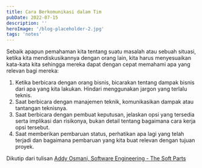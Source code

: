 ```yaml
---
title: Cara Berkomunikasi dalam Tim
pubDate: 2022-07-15
description: ''
heroImage: '/blog-placeholder-2.jpg'
tags: 'notes'
---
```


Sebaik apapun pemahaman kita tentang suatu masalah atau sebuah situasi, ketika kita mendiskusikannya dengan orang lain, kita harus menyesuaikan kata-kata kita sehingga mereka dapat dengan cepat memahami apa yang relevan bagi mereka:

1. Ketika berbicara dengan orang bisnis, bicarakan tentang dampak bisnis dari apa yang kita lakukan. Hindari menggunakan jargon yang terlalu teknis.
2. Saat berbicara dengan manajemen teknik, komunikasikan dampak atau tantangan teknisnya.
3. Saat berbicara dengan pembuat keputusan, jelaskan opsi yang tersedia serta implikasi dan risikonya, bukan detail tentang bagaimana cara kerja opsi tersebut.
4. Saat memberikan pembaruan status, perhatikan apa lagi yang telah terjadi dan bagaimana pembaruan yang kita buat relevan dengan tujuan proyek.

Dikutip dari tulisan [Addy Osmani, Software Engineering - The Soft Parts](https://addyosmani.com/blog/software-engineering-soft-parts/)